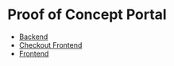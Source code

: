 # Proof of Concept Portal

* [Backend](https://code.electrolab.fr/fabrice/poc-portal-backend)
* [Checkout Frontend](https://code.electrolab.fr/fabrice/poc-portal-checkout-frontend)
* [Frontend](https://code.electrolab.fr/fabrice/poc-portal-frontend)

